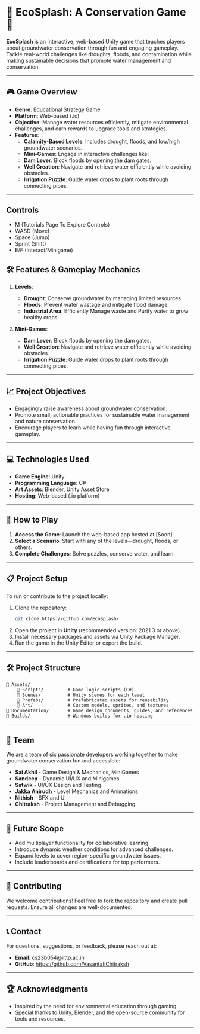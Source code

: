 # 🌊 **EcoSplash: A Conservation Game** 🌱  

**EcoSplash** is an interactive, web-based Unity game that teaches players about groundwater conservation through fun and engaging gameplay. Tackle real-world challenges like droughts, floods, and contamination while making sustainable decisions that promote water management and conservation.  

---

## 🎮 **Game Overview**
- **Genre**: Educational Strategy Game  
- **Platform**: Web-based (.io)  
- **Objective**: Manage water resources efficiently, mitigate environmental challenges, and earn rewards to upgrade tools and strategies.  
- **Features**:
  - **Calamity-Based Levels**: Includes drought, floods, and low/high groundwater scenarios.  
  - **Mini-Games**: Engage in interactive challenges like:
   - **Dam Lever**: Block floods by opening the dam gates.  
   - **Well Creation**: Navigate and retrieve water efficiently while avoiding obstacles.  
   - **Irrigation Puzzle**: Guide water drops to plant roots through connecting pipes.    

---

## **Controls** 
   - M (Tutorials Page To Explore Controls)
   - WASD (Move)
   - Space (Jump)
   - Sprint (Shift)
   - E/F (Interact/Minigame)
   
## 🛠️ **Features & Gameplay Mechanics**
1. **Levels**:  
   - **Drought**: Conserve groundwater by managing limited resources.  
   - **Floods**: Prevent water wastage and mitigate flood damage.  
   - **Industrial Area**: Efficiently Manage waste and Purify water to grow healthy crops.
     
2. **Mini-Games**:  
   - **Dam Lever**: Block floods by opening the dam gates.  
   - **Well Creation**: Navigate and retrieve water efficiently while avoiding obstacles.  
   - **Irrigation Puzzle**: Guide water drops to plant roots through connecting pipes.   

---

## 📈 **Project Objectives**
- Engagingly raise awareness about groundwater conservation.  
- Promote small, actionable practices for sustainable water management and nature conservation.  
- Encourage players to learn while having fun through interactive gameplay.  

---

## 💻 **Technologies Used**
- **Game Engine**: Unity  
- **Programming Language**: C#  
- **Art Assets**: Blender, Unity Asset Store  
- **Hosting**: Web-based (.io platform)

---

## 🚀 **How to Play**
1. **Access the Game**: Launch the web-based app hosted at [Soon].  
2. **Select a Scenario**: Start with any of the levels—drought, floods, or others.  
3. **Complete Challenges**: Solve puzzles, conserve water, and learn. 

---

## 📋 **Project Setup**
To run or contribute to the project locally:  
1. Clone the repository:  
   ```bash
   git clone https://github.com/EcoSplash/
   ```  
2. Open the project in **Unity** (recommended version: 2021.3 or above).  
3. Install necessary packages and assets via Unity Package Manager.  
4. Run the game in the Unity Editor or export the build.

---

## 🛠️ **Project Structure**
```
📂 Assets/
    📂 Scripts/         # Game logic scripts (C#)
    📂 Scenes/          # Unity scenes for each level
    📂 Prefabs/         # Prefabricated assets for reusability
    📂 Art/             # Custom models, sprites, and textures
📂 Documentation/       # Game design documents, guides, and references
📂 Builds/              # Windows builds for .io hosting
```

---

## 🧠 **Team**
We are a team of six passionate developers working together to make groundwater conservation fun and accessible:  
- **Sai Akhil** - Game Design & Mechanics, MiniGames  
- **Sandeep** - Dynamic UI/UX and Minigames  
- **Satwik** - UI/UX Design and Testing
- **Jakka Anirudh** - Level Mechanics and Animations  
- **Nithish** - SFX and UI  
- **Chitraksh** - Project Management and Debugging 

---

## 🌟 **Future Scope**
- Add multiplayer functionality for collaborative learning.  
- Introduce dynamic weather conditions for advanced challenges.  
- Expand levels to cover region-specific groundwater issues.  
- Include leaderboards and certifications for top performers.  

---

## 🤝 **Contributing**
We welcome contributions! Feel free to fork the repository and create pull requests. Ensure all changes are well-documented.  

---

## 📞 **Contact**
For questions, suggestions, or feedback, please reach out at:  
- **Email**: cs23b054@iittp.ac.in 
- **GitHub**: https://github.com/VasantatiChitraksh

---

## 🏆 **Acknowledgments**
- Inspired by the need for environmental education through gaming.  
- Special thanks to Unity, Blender, and the open-source community for tools and resources.

---
